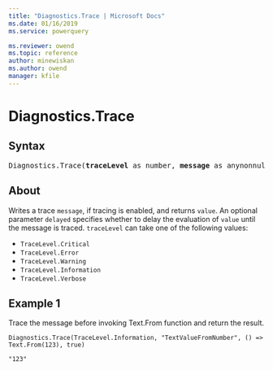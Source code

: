 ```yaml
---
title: "Diagnostics.Trace | Microsoft Docs"
ms.date: 01/16/2019
ms.service: powerquery

ms.reviewer: owend
ms.topic: reference
author: minewiskan
ms.author: owend
manager: kfile
---
```

# Diagnostics.Trace
## Syntax

<pre>
Diagnostics.Trace(<b>traceLevel</b> as number, <b>message</b> as anynonnull, <b>value</b> as any, optional <b>delayed</b> as nullable logical) as any
</pre>
 
## About  

Writes a trace <code>message</code>, if tracing is enabled, and returns <code>value</code>. An optional parameter <code>delayed</code> specifies whether to delay the evaluation of <code>value</code> until the message is traced. <code>traceLevel</code> can take one of the following values:

- <code>TraceLevel.Critical</code>    
- <code>TraceLevel.Error</code>    
- <code>TraceLevel.Warning</code>  
- <code>TraceLevel.Information</code>  
- <code>TraceLevel.Verbose</code>
  
## Example 1  

Trace the message before invoking Text.From function and return the result.

```
Diagnostics.Trace(TraceLevel.Information, "TextValueFromNumber", () => Text.From(123), true)
```

`"123"` 
